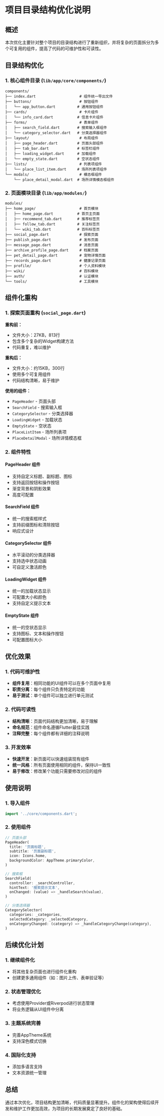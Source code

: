 # 项目目录结构优化说明

## 概述

本次优化主要针对整个项目的目录结构进行了重新组织，并将复杂的页面拆分为多个可复用的组件，提高了代码的可维护性和可读性。

## 目录结构优化

### 1. 核心组件目录 (`lib/app/core/components/`)

```
components/
├── index.dart                    # 组件统一导出文件
├── buttons/                      # 按钮组件
│   └── app_button.dart          # 通用按钮组件
├── cards/                        # 卡片组件
│   └── info_card.dart           # 信息卡片组件
├── forms/                        # 表单组件
│   ├── search_field.dart        # 搜索输入框组件
│   └── category_selector.dart   # 分类选择器组件
├── layout/                       # 布局组件
│   ├── page_header.dart         # 页面头部组件
│   ├── tab_bar.dart             # 标签栏组件
│   ├── loading_widget.dart      # 加载组件
│   └── empty_state.dart         # 空状态组件
├── lists/                        # 列表项组件
│   └── place_list_item.dart     # 场所列表项组件
└── modals/                       # 模态框组件
    └── place_detail_modal.dart  # 场所详情模态框组件
```

### 2. 页面模块目录 (`lib/app/modules/`)

```
modules/
├── home_page/                    # 首页模块
│   ├── home_page.dart           # 首页主页面
│   ├── recommend_tab.dart       # 推荐标签页
│   ├── follow_tab.dart          # 关注标签页
│   └── wiki_tab.dart            # 百科标签页
├── social_page.dart              # 探索页面
├── publish_page.dart             # 发布页面
├── message_page.dart             # 消息页面
├── archive_profile_page.dart     # 档案页面
├── pet_detail_page.dart          # 宠物详情页面
├── records_page.dart             # 健康记录页面
├── profile/                      # 个人资料模块
├── wiki/                         # 百科模块
├── auth/                         # 认证模块
└── tools/                        # 工具模块
```

## 组件化重构

### 1. 探索页面重构 (`social_page.dart`)

**重构前：**
- 文件大小：27KB，813行
- 包含多个复杂的Widget构建方法
- 代码重复，难以维护

**重构后：**
- 文件大小：约15KB，300行
- 使用多个可复用组件
- 代码结构清晰，易于维护

**使用的组件：**
- `PageHeader` - 页面头部
- `SearchField` - 搜索输入框
- `CategorySelector` - 分类选择器
- `LoadingWidget` - 加载状态
- `EmptyState` - 空状态
- `PlaceListItem` - 场所列表项
- `PlaceDetailModal` - 场所详情模态框

### 2. 组件特性

#### PageHeader 组件
- 支持自定义标题、副标题、图标
- 支持返回按钮和操作按钮
- 渐变背景和阴影效果
- 高度可配置

#### SearchField 组件
- 统一的搜索框样式
- 支持前缀图标和清除按钮
- 响应式设计

#### CategorySelector 组件
- 水平滚动的分类选择器
- 支持选中状态动画
- 可自定义激活颜色

#### LoadingWidget 组件
- 统一的加载状态显示
- 可配置大小和颜色
- 支持自定义提示文本

#### EmptyState 组件
- 统一的空状态显示
- 支持图标、文本和操作按钮
- 可配置图标大小

## 优化效果

### 1. 代码可维护性
- **组件复用**：相同功能的UI组件可以在多个页面中复用
- **职责分离**：每个组件只负责特定的功能
- **易于测试**：单个组件可以独立进行单元测试

### 2. 代码可读性
- **结构清晰**：页面代码结构更加清晰，易于理解
- **命名规范**：组件命名遵循Flutter最佳实践
- **注释完整**：每个组件都有详细的注释说明

### 3. 开发效率
- **快速开发**：新页面可以快速组装现有组件
- **统一风格**：所有页面使用相同的组件，保持UI一致性
- **易于修改**：修改某个功能只需要修改对应的组件

## 使用说明

### 1. 导入组件
```dart
import '../core/components.dart';
```

### 2. 使用组件
```dart
// 页面头部
PageHeader(
  title: '页面标题',
  subtitle: '页面副标题',
  icon: Icons.home,
  backgroundColor: AppTheme.primaryColor,
)

// 搜索框
SearchField(
  controller: _searchController,
  hintText: '搜索提示文本',
  onChanged: (value) => _handleSearch(value),
)

// 分类选择器
CategorySelector(
  categories: _categories,
  selectedCategory: _selectedCategory,
  onCategoryChanged: (category) => _handleCategoryChange(category),
)
```

## 后续优化计划

### 1. 继续组件化
- 将其他复杂页面也进行组件化重构
- 创建更多通用组件（如：图片上传、表单验证等）

### 2. 状态管理优化
- 考虑使用Provider或Riverpod进行状态管理
- 将业务逻辑从UI组件中分离

### 3. 主题系统完善
- 完善AppTheme系统
- 支持深色模式切换

### 4. 国际化支持
- 添加多语言支持
- 文本资源统一管理

## 总结

通过本次优化，项目结构更加清晰，代码质量显著提升。组件化的架构使得后续开发和维护工作更加高效，为项目的长期发展奠定了良好的基础。
